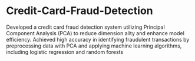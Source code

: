 # Credit-Card-Fraud-Detection
 Developed a credit card fraud detection system utilizing Principal Component Analysis (PCA) to reduce dimension ality and enhance model efficiency. Achieved high accuracy in identifying fraudulent transactions by preprocessing  data with PCA and applying machine learning algorithms, including logistic regression and random forests
